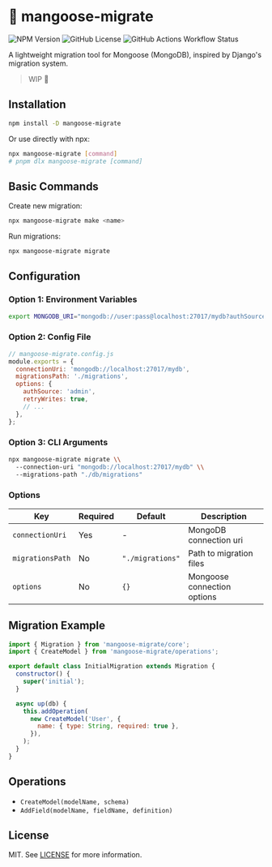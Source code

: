 # 🥭 mangoose-migrate

![NPM Version](https://img.shields.io/npm/v/mangoose-migrate?style=flat-square)
![GitHub License](https://img.shields.io/github/license/moonlitgrace/mangoose-migrate?style=flat-square)
![GitHub Actions Workflow Status](https://img.shields.io/github/actions/workflow/status/moonlitgrace/mangoose-migrate/release.yml?style=flat-square)

A lightweight migration tool for Mongoose (MongoDB), inspired by Django's migration system.

> WIP 🚧

## Installation

```bash
npm install -D mangoose-migrate
```

Or use directly with npx:

```bash
npx mangoose-migrate [command]
# pnpm dlx mangoose-migrate [command]
```

## Basic Commands

Create new migration:

```bash
npx mangoose-migrate make <name>
```

Run migrations:

```bash
npx mangoose-migrate migrate
```

## Configuration

### Option 1: Environment Variables

```bash
export MONGODB_URI="mongodb://user:pass@localhost:27017/mydb?authSource=admin"
```

### Option 2: Config File

```js
// mangoose-migrate.config.js
module.exports = {
  connectionUri: 'mongodb://localhost:27017/mydb',
  migrationsPath: './migrations',
  options: {
    authSource: 'admin',
    retryWrites: true,
    // ...
  },
};
```

### Option 3: CLI Arguments

```bash
npx mangoose-migrate migrate \\
  --connection-uri "mongodb://localhost:27017/mydb" \\
  --migrations-path "./db/migrations"
```

### Options

| Key              | Required | Default          | Description                 |
| ---------------- | -------- | ---------------- | --------------------------- |
| `connectionUri`  | Yes      | -                | MongoDB connection uri      |
| `migrationsPath` | No       | `"./migrations"` | Path to migration files     |
| `options`        | No       | `{}`             | Mongoose connection options |

## Migration Example

```js
import { Migration } from 'mangoose-migrate/core';
import { CreateModel } from 'mangoose-migrate/operations';

export default class InitialMigration extends Migration {
  constructor() {
    super('initial');
  }

  async up(db) {
    this.addOperation(
      new CreateModel('User', {
        name: { type: String, required: true },
      }),
    );
  }
}
```

## Operations

- `CreateModel(modelName, schema)`
- `AddField(modelName, fieldName, definition)`

## License

MIT. See [LICENSE](LICENSE) for more information.

